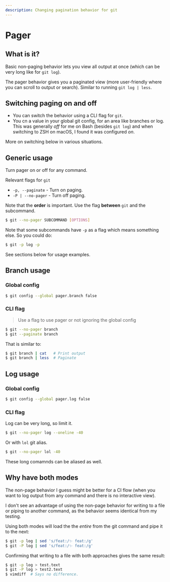 ```yaml
---
description: Changing pagination behavior for git
---
```

# Pager


## What is it?

Basic non-paging behavior lets you view all output at once (which can be very long like for `git log`).

The pager behavior gives you a paginated view (more user-friendly where you can scroll to output or search). Similar to running `git log | less`.


## Switching paging on and off

- You can switch the behavior using a CLI flag for `git`. 
- You cn a value in your global git config, for an area like branches or log. This was generally _off_ for me on Bash (besides `git log`) and when switching to ZSH on macOS, I found it was configured _on_.

More on switching below in various situations.


## Generic usage

Turn pager on or off for any command.

Relevant flags for `git`

- `-p, --paginate` - Turn on paging.
- `-P | --no-pager` - Turn off paging.

Note that the **order** is important. Use the flag **between** `git` and the subcommand.

```sh
$ git --no-pager SUBCOMMAND [OPTIONS]
```

Note that some subcommands have `-p` as a flag which means something else. So you could do:

```sh
$ git -p log -p
```

See sections below for usage examples.


## Branch usage

### Global config

```sh
$ git config --global pager.branch false
```

### CLI flag
> Use a flag to use pager or not ignoring the global config


```sh
$ git --no-pager branch
$ git --paginate branch
```

That is similar to:

```sh
$ git branch | cat   # Print output
$ git branch | less  # Paginate
```


## Log usage

### Global config

```sh
$ git config --global pager.log false
```

### CLI flag

Log can be very long, so limit it.

```sh
$ git --no-pager log --oneline -40
```

Or with `lol` git alias.

```sh
$ git --no-pager lol -40
```

These long comamnds can be aliased as well.



## Why have both modes

The non-page behavior I guess might be better for a CI flow (when you want to log output from any command and there is no interactive view). 

I don't see an advantage of using the non-page behavior for writing to a file or piping to another command, as the behavior seems identical from my testing.

Using both modes will load the the _entire_ from the git command and pipe it to the next:

```sh
$ git -p log | sed 's/feat:/✨ feat:/g'
$ git -P log | sed 's/feat:/✨ feat:/g'
```

Confirming that writing to a file with both approaches gives the same result:

```sh
$ git -p log > test.text
$ git -P log > test2.text
$ vimdiff  # Says no difference.
```
